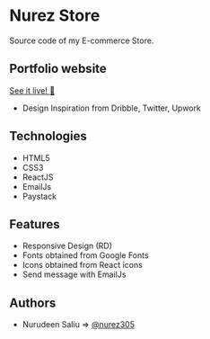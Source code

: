 # Nurez Store
Source code of my E-commerce Store.

## Portfolio website

[See it live! :rocket:](https://saliunurudeen.netlify.com) 

* Design Inspiration from Dribble, Twitter, Upwork

## Technologies
* HTML5
* CSS3
* ReactJS
* EmailJs
* Paystack 

## Features
* Responsive Design (RD)
* Fonts obtained from Google Fonts
* Icons obtained from React icons 
* Send message with EmailJs

## Authors

- Nurudeen Saliu => [@nurez305](https://www.github.com/nurez305)